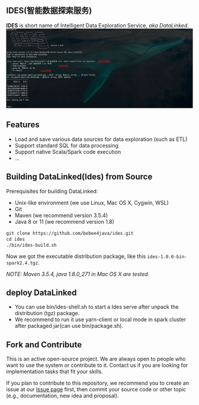IDES(智能数据探索服务)
---
**IDES** is short name of Intelligent Data Exploration Service, *aka DataLinked*.
![](docs/imgs/introduce.jpg)

## Features
* Load and save various data sources for data exploration (such as ETL)
* Support standard SQL for data processing
* Support native Scala/Spark code execution
* ...

## Building DataLinked(Ides) from Source
Prerequisites for building DataLinked:
- Unix-like environment (we use Linux, Mac OS X, Cygwin, WSL)
- Git
- Maven (we recommend version 3.5.4)
- Java 8 or 11 (we recommend version 1.8)

```shell
git clone https://github.com/bebee4java/ides.git
cd ides
./bin/ides-build.sh
```
Now we got the executable distribution package, like this `ides-1.0.0-bin-spark2.4.tgz`.

*NOTE: Maven 3.5.4, java 1.8.0_271 in Mac OS X are tested.*

## deploy DataLinked
- You can use bin/ides-shell.sh to start a Ides serve after unpack the distribution (tgz) package. 
- We recommend to run it use yarn-client or local mode in spark cluster after packaged jar(can use bin/package.sh).

## Fork and Contribute
This is an active open-source project. We are always open to people who want to use the system or contribute to it. 
Contact us if you are looking for implementation tasks that fit your skills.

If you plan to contribute to this repository, we recommend you to create an issue at our [Issue page](https://github.com/bebee4java/ides/issues) first, 
then commit your source code or other topic (e.g., documentation, new idea and proposal).